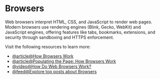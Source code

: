 # Browsers

Web browsers interpret HTML, CSS, and JavaScript to render web pages. Modern browsers use rendering engines (Blink, Gecko, WebKit) and JavaScript engines, offering features like tabs, bookmarks, extensions, and security through sandboxing and HTTPS enforcement.

Visit the following resources to learn more:

- [@article@How Browsers Work](https://www.ramotion.com/blog/what-is-web-browser/)
- [@article@Populating the Page: How Browsers Work](https://developer.mozilla.org/en-US/docs/Web/Performance/How_browsers_work)
- [@video@How Do Web Browsers Work?](https://www.youtube.com/watch?v=5rLFYtXHo9s)
- [@feed@Explore top posts about Browsers](https://app.daily.dev/tags/browsers?ref=roadmapsh)
